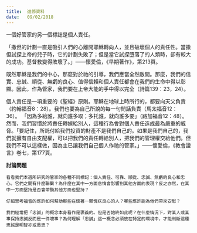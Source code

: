 ```yaml
---
title:  進修資料
date:   09/02/2018
---
```


一個好管家的另一個標誌是個人責任。

「撒但的計劃一直是吸引人們的心離開耶穌轉向人，並且破壞個人的責任性。當撒但試探上帝的兒子時，它的計劃失敗了；但是當它試探墮落了的人類時，卻有較大的成功。基督教變得敗壞了。」——懷愛倫，《早期著作》，第213頁。

既然耶穌是我們的中心，那麼對於祂的引導，我們應當全然敞開。那麼，我們的信實、忠誠、順從、無虧的良心、值得信賴和個人責任都會在我們的生命中得以彰顯。因此，作為管家，我們要在上帝大能的手中得以完全（詩篇139：23，24）。

個人責任是一項重要的《聖經》原則。耶穌在地球上時所行的，都要向天父負責（約翰福音8：28）。我們也要為自己所說的每一句閒話負責（馬太福音12：36）。 「因為多給誰，就向誰多取；多托誰，就向誰多要」（路加福音12：48）。然而，我們習慣於將責任轉嫁給別人，這種行為會對個人責任造成最為嚴重的威脅。「要記住，所託付給我們投資的財產不是我們自己的。如果是我們自己的，我們就擁有自由支配權，可以把我們的責任轉給別人，把我們的管理權交給他們。但我們不可以這樣做，因為主已讓我們自己個人作祂的管家。」——懷愛倫，《教會證言》卷七，第177頁。

**討論問題**

`看看我們本週所研究的管家的各種不同標記：個人責任、可靠、順從、忠誠、無虧的良心和忠心。它們之間有什麼聯繫？為什麼在其中一方面怠惰會影響到其他方面的表現？反之亦然，在其中一方面堅持是否會帶動其他方面也堅持？`

`仔細思考福音的應許如何幫助那些在懷著一顆愧疚良心的人？哪些應許能為他們帶來安慰？`

`我們經常把「忠誠」的概念本身看作是褒義的。但是否始終如此呢？在什麼情況下，對某人或某事保持忠誠反而是一件壞事？為何理解「忠誠」這一概念必須放在特定的環境中，才能判斷這種忠誠是明智亦或愚忠？` 
